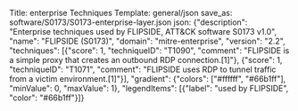 Title: enterprise Techniques
Template: general/json
save_as: software/S0173/S0173-enterprise-layer.json
json: {"description": "Enterprise techniques used by FLIPSIDE, ATT&CK software S0173 v1.0", "name": "FLIPSIDE (S0173)", "domain": "mitre-enterprise", "version": "2.2", "techniques": [{"score": 1, "techniqueID": "T1090", "comment": "FLIPSIDE is a simple proxy that creates an outbound RDP connection.[1]"}, {"score": 1, "techniqueID": "T1071", "comment": "FLIPSIDE uses RDP to tunnel traffic from a victim environment.[1]"}], "gradient": {"colors": ["#ffffff", "#66b1ff"], "minValue": 0, "maxValue": 1}, "legendItems": [{"label": "used by FLIPSIDE", "color": "#66b1ff"}]}